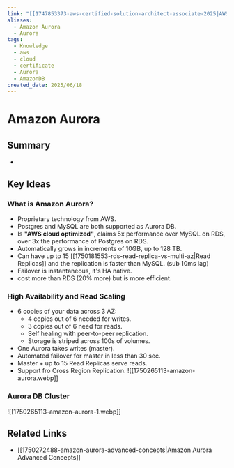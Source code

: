 ```yaml
---
link: "[[1747853373-aws-certified-solution-architect-associate-2025|AWS Certified Solution Architect Associate 2025]]"
aliases:
  - Amazon Aurora
  - Aurora
tags:
  - Knowledge
  - aws
  - cloud
  - certificate
  - Aurora
  - AmazonDB
created_date: 2025/06/18
---
```

# Amazon Aurora
## Summary
- 
## Key Ideas
### What is Amazon Aurora?
- Proprietary technology from AWS.
- Postgres and MySQL are both supported as Aurora DB.
- Is **"AWS cloud optimized"**, claims 5x performance over MySQL on RDS, over 3x the performance of Postgres on RDS.
- Automatically grows in increments of 10GB, up to 128 TB.
- Can have up to 15 [[1750181553-rds-read-replica-vs-multi-az|Read Replicas]] and the replication is faster than MySQL. (sub 10ms lag)
- Failover is instantaneous, it's HA native.
- cost more than RDS (20% more) but is more efficient.
### High Availability and Read Scaling
- 6 copies of your data across 3 AZ:
	- 4 copies out of 6 needed for writes.
	- 3 copies out of 6 need for reads.
	- Self healing with peer-to-peer replication.
	- Storage is striped across 100s of volumes.
- One Aurora takes writes (master).
- Automated failover for master in less than 30 sec.
- Master + up to 15 Read Replicas serve reads.
- Support fro Cross Region Replication.
![[1750265113-amazon-aurora.webp]]
### Aurora DB Cluster
![[1750265113-amazon-aurora-1.webp]]
## Related Links
- [[1750272488-amazon-aurora-advanced-concepts|Amazon Aurora Advanced Concepts]]
